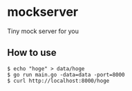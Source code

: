 # mockserver

Tiny mock server for you

## How to use
```
$ echo "hoge" > data/hoge
$ go run main.go -data=data -port=8000
$ curl http://localhost:8000/hoge
```
